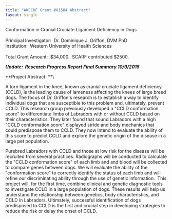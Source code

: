 ```yaml
---
title: "AKCCHF Grant #01584 Abstract"
layout: single
---
```


Conformation in Cranial Cruciate Ligament Deficiency in Dogs \
 \
Principal Investigator:  Dr. Dominique J. Griffon, DVM PhD \
Institution:  Western University of Health Sciences \
 \
Total Grant Amount:  \$34,000.  SCARF contributed \$2500.

**_Update:  [Research Progress Report Final Summary 10/9/2015](</files/AKCCHF grant 01584 MY4 FINAL Summary.pdf>)_**

**Project Abstract: **\



A torn ligament in the knee, known as cranial cruciate ligament
deficiency (CCLD), is the leading cause of lameness affecting the knees
of large breed dogs. The focus of Dr. Griffon's research is to
establish a way to identify individual dogs that are susceptible to this
problem and, ultimately, prevent CCLD. This research group previously
developed a \"CCLD conformation score\" to differentiate limbs of
Labradors with or without CCLD based on their characteristics. They
later found that sound Labradors with a high \"CCLD conformation score\"
displayed stride and body mechanics that could predispose them to CCLD.
They now intend to evaluate the ability of this score to predict CCLD
and explore the genetic origin of the disease in a large pet population.

Purebred Labradors with CCLD and those at low risk for the disease will
be recruited from several practices. Radiographs will be conducted to
calculate the \"CCLD conformation score\" of each limb and and blood
will be collected to compare genes between dogs. We will evaluate the
ability of the \"conformation score\" to correctly identify the status
of each limb and will refine our discriminating ability through the use
of genetic information.  This project will, for the first time, combine
clinical and genetic diagnostic tools to investigate CCLD in a large
population of dogs. These results will help us understand the
relationship between genetics, body characteristics, and CCLD in
Labradors. Ultimately, successful identification of dogs predisposed to
CCLD is the first and crucial step in developing strategies to reduce
the risk or delay the onset of CCLD.
